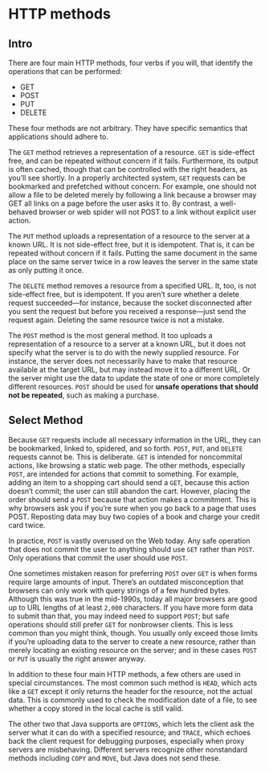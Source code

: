 # HTTP methods

## Intro

There are four main HTTP methods, four verbs if you will, that identify the operations that can be performed:

- GET
- POST
- PUT
- DELETE

These four methods are not arbitrary. They have specific semantics that applications should adhere to.

The `GET` method retrieves a representation of a resource. `GET` is side-effect free, and can be repeated without concern if it fails. Furthermore, its output is often cached, though that can be controlled with the right headers, as you’ll see shortly. In a properly architected system, `GET` requests can be bookmarked and prefetched without concern. For example, one should not allow a file to be deleted merely by following a link because a browser may GET all links on a page before the user asks it to. By contrast, a well-behaved browser or web spider will not POST to a link without explicit user action.

The `PUT` method uploads a representation of a resource to the server at a known URL. It is not side-effect free, but it is idempotent. That is, it can be repeated without concern if it fails. Putting the same document in the same place on the same server twice in a row leaves the server in the same state as only putting it once.

The `DELETE` method removes a resource from a specified URL. It, too, is not side-effect free, but is idempotent. If you aren’t sure whether a delete request succeeded—for instance, because the socket disconnected after you sent the request but before you received a response—just send the request again. Deleting the same resource twice is not a mistake.

The `POST` method is the most general method. It too uploads a representation of a resource to a server at a known URL, but it does not specify what the server is to do with the newly supplied resource. For instance, the server does not necessarily have to make that resource available at the target URL, but may instead move it to a different URL. Or the server might use the data to update the state of one or more completely different resources. `POST` should be used for **unsafe operations that should not be repeated**, such as making a purchase.

## Select Method

Because `GET` requests include all necessary information in the URL, they can be bookmarked, linked to, spidered, and so forth. `POST`, `PUT`, and `DELETE` requests cannot be. This is deliberate. `GET` is intended for noncommital actions, like browsing a static web page. The other methods, especially `POST`, are intended for actions that commit to something. For example, adding an item to a shopping cart should send a `GET`, because this action doesn’t commit; the user can still abandon the cart. However, placing the order should send a `POST` because that action makes a commitment. This is why browsers ask you if you’re sure when you go back to a page that uses POST. Reposting data may buy two copies of a book and charge your credit card twice.

In practice, `POST` is vastly overused on the Web today. Any safe operation that does not commit the user to anything should use `GET` rather than `POST`. Only operations that commit the user should use `POST`.

One sometimes mistaken reason for preferring `POST` over `GET` is when forms require large amounts of input. There’s an outdated misconception that browsers can only work with query strings of a few hundred bytes. Although this was true in the mid-1990s, today all major browsers are good up to URL lengths of at least `2,000` characters. If you have more form data to submit than that, you may indeed need to support `POST`; but safe operations should still prefer `GET` for nonbrowser clients. This is less common than you might think, though. You usually only exceed those limits if you’re uploading data to the server to create a new resource, rather than merely locating an existing resource on the server; and in these cases `POST` or `PUT` is usually the right answer anyway.

In addition to these four main HTTP methods, a few others are used in special circumstances. The most common such method is `HEAD`, which acts like a `GET` except it only returns the header for the resource, not the actual data. This is commonly used to check the modification date of a file, to see whether a copy stored in the local cache is still valid.

The other two that Java supports are `OPTIONS`, which lets the client ask the server what it can do with a specified resource; and `TRACE`, which echoes back the client request for debugging purposes, especially when proxy servers are misbehaving. Different servers recognize other nonstandard methods including `COPY` and `MOVE`, but Java does not send these.
